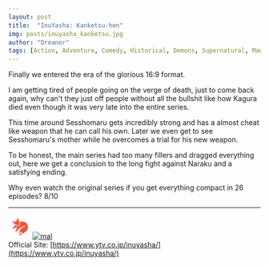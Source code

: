 ```yaml
---
layout: post
title:  "InuYasha: Kanketsu-hen"
img: posts/inuyasha_kanketsu.jpg 
author: "Dreanor"
tags: [Action, Adventure, Comedy, Historical, Demons, Supernatural, Magic, Romance, Fantasy, Shounen, InuYasha]
---
```


Finally we entered the era of the glorious 16:9 format. 

I am getting tired of people going on the verge of death, just to come back again, why can't they just off people without all the bullshit like how Kagura died even though it was very late into the entire series.

This time around Sesshomaru gets incredibly strong and has a almost cheat like weapon that he can call his own. Later we even get to see Sesshomaru's mother while he overcomes a trial for his new weapon. 

To be honest, the main series had too many fillers and dragged everything out, here we get a conclusion to the long fight against Naraku and a satisfying ending.
   
Why even watch the original series if you get everything compact in 26 episodes? 8/10

---

[![kitsu](..\assets\img\kitsu.png)](https://kitsu.io/anime/inuyasha-kanketsu-hen)[![mal](..\assets\img\mal.ico)](https://myanimelist.net/anime/6811/InuYasha_TV__Kanketsu-hen)  
Official Site: [https://www.ytv.co.jp/inuyasha/](https://www.ytv.co.jp/inuyasha/)  